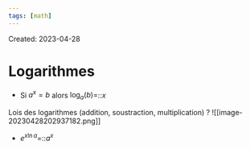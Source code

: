 ```yaml
---
tags: [math] 
---
```

Created: 2023-04-28

# Logarithmes
- Si $a^{x}=b$ alors $\log_{a}(b)=$::$x$
<!--SR:!2024-09-10,302,250-->

Lois des logarithmes (addition, soustraction, multiplication)
?
![[image-20230428202937182.png]]
<!--SR:!2024-08-12,284,250-->

- $e^{x\ln a}$=::$a^{x}$
<!--SR:!2024-04-03,115,210-->

